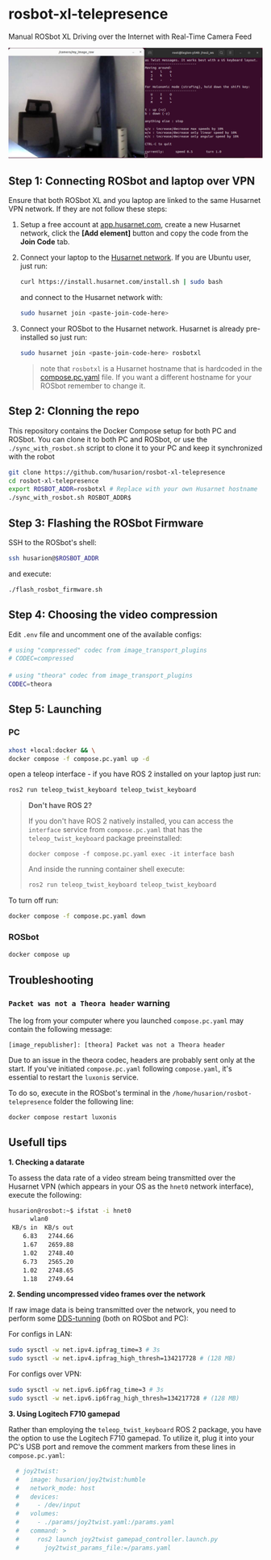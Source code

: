 # rosbot-xl-telepresence

Manual ROSbot XL Driving over the Internet with Real-Time Camera Feed

![ROSbot ROS2 user interface](docs/teleop-rosbot.png)

## Step 1: Connecting ROSbot and laptop over VPN

Ensure that both ROSbot XL and you laptop are linked to the same Husarnet VPN network. If they are not follow these steps:

1. Setup a free account at [app.husarnet.com](https://app.husarnet.com/), create a new Husarnet network, click the **[Add element]** button and copy the code from the **Join Code** tab.
2. Connect your laptop to the [Husarnet network](https://husarnet.com/docs). If you are Ubuntu user, just run:

   ```bash
   curl https://install.husarnet.com/install.sh | sudo bash
   ```

   and connect to the Husarnet network with:

   ```bash
   sudo husarnet join <paste-join-code-here>
   ```

3. Connect your ROSbot to the Husarnet network. Husarnet is already pre-installed so just run:

   ```bash
   sudo husarnet join <paste-join-code-here> rosbotxl
   ```

   > note that `rosbotxl` is a Husarnet hostname that is hardcoded in the [compose.pc.yaml](/rosbot-telepresence/blob/main/compose.pc.yaml) file. If you want a different hostname for your ROSbot remember to change it.
 

## Step 2: Clonning the repo

This repository contains the Docker Compose setup for both PC and ROSbot. You can clone it to both PC and ROSbot, or use the `./sync_with_rosbot.sh` script to clone it to your PC and keep it synchronized with the robot

```bash
git clone https://github.com/husarion/rosbot-xl-telepresence
cd rosbot-xl-telepresence 
export ROSBOT_ADDR=rosbotxl # Replace with your own Husarnet hostname
./sync_with_rosbot.sh ROSBOT_ADDR$
```

## Step 3: Flashing the ROSbot Firmware

SSH to the ROSbot's shell:

```bash
ssh husarion@$ROSBOT_ADDR
```

and execute:

```bash
./flash_rosbot_firmware.sh
```

## Step 4: Choosing the video compression

Edit `.env` file and uncomment one of the available configs:

```bash
# using "compressed" codec from image_transport_plugins
# CODEC=compressed

# using "theora" codec from image_transport_plugins
CODEC=theora
```

## Step 5: Launching

### PC

```bash
xhost +local:docker && \
docker compose -f compose.pc.yaml up -d
```

open a teleop interface - if you have ROS 2 installed on your laptop just run:

```bash
ros2 run teleop_twist_keyboard teleop_twist_keyboard
```

> **Don't have ROS 2?**
>
> If you don't have ROS 2 natively installed, you can access the `interface` service from `compose.pc.yaml` that has the `teleop_twist_keyboard` package preeinstalled:
> 
> ```
> docker compose -f compose.pc.yaml exec -it interface bash
> ```
> 
> And inside the running container shell execute:
> 
> ```bash
> ros2 run teleop_twist_keyboard teleop_twist_keyboard
> ```

To turn off run:

```bash
docker compose -f compose.pc.yaml down
```

### ROSbot

```bash
docker compose up
```

## Troubleshooting

###  `Packet was not a Theora header` warning

The log from your computer where you launched `compose.pc.yaml` may contain the following message:

```
[image_republisher]: [theora] Packet was not a Theora header
```

Due to an issue in the theora codec, headers are probably sent only at the start. If you've initiated `compose.pc.yaml` following `compose.yaml`, it's essential to restart the `luxonis` service.

To do so, execute in the ROSbot's terminal in the `/home/husarion/rosbot-telepresence` folder the following line:

```bash
docker compose restart luxonis
```

## Usefull tips

**1. Checking a datarate**

To assess the data rate of a video stream being transmitted over the Husarnet VPN (which appears in your OS as the `hnet0` network interface), execute the following:

```bash
husarion@rosbot:~$ ifstat -i hnet0
      wlan0       
 KB/s in  KB/s out
    6.83   2744.66
    1.67   2659.88
    1.02   2748.40
    6.73   2565.20
    1.02   2748.65
    1.18   2749.64
```

**2. Sending uncompressed video frames over the network**

If raw image data is being transmitted over the network, you need to perform some [DDS-tunning](https://docs.ros.org/en/humble/How-To-Guides/DDS-tuning.html) (both on ROSbot and PC):

For configs in LAN:

```bash
sudo sysctl -w net.ipv4.ipfrag_time=3 # 3s
sudo sysctl -w net.ipv4.ipfrag_high_thresh=134217728 # (128 MB)
```

For configs over VPN:

```bash
sudo sysctl -w net.ipv6.ip6frag_time=3 # 3s
sudo sysctl -w net.ipv6.ip6frag_high_thresh=134217728 # (128 MB)
```

**3. Using Logitech F710 gamepad**

Rather than employing the `teleop_twist_keyboard` ROS 2 package, you have the option to use the Logitech F710 gamepad. To utilize it, plug it into your PC's USB port and remove the comment markers from these lines in `compose.pc.yaml`:

```yaml
  # joy2twist:
  #   image: husarion/joy2twist:humble
  #   network_mode: host
  #   devices:
  #     - /dev/input
  #   volumes:
  #     - ./params/joy2twist.yaml:/params.yaml
  #   command: >
  #     ros2 launch joy2twist gamepad_controller.launch.py
  #       joy2twist_params_file:=/params.yaml
```
